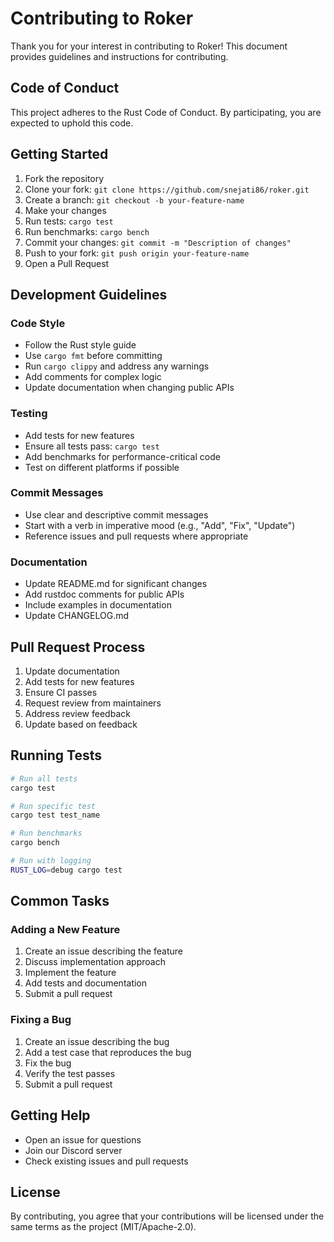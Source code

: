# Contributing to Roker

Thank you for your interest in contributing to Roker! This document provides guidelines and instructions for contributing.

## Code of Conduct

This project adheres to the Rust Code of Conduct. By participating, you are expected to uphold this code.

## Getting Started

1. Fork the repository
2. Clone your fork: `git clone https://github.com/snejati86/roker.git`
3. Create a branch: `git checkout -b your-feature-name`
4. Make your changes
5. Run tests: `cargo test`
6. Run benchmarks: `cargo bench`
7. Commit your changes: `git commit -m "Description of changes"`
8. Push to your fork: `git push origin your-feature-name`
9. Open a Pull Request

## Development Guidelines

### Code Style

- Follow the Rust style guide
- Use `cargo fmt` before committing
- Run `cargo clippy` and address any warnings
- Add comments for complex logic
- Update documentation when changing public APIs

### Testing

- Add tests for new features
- Ensure all tests pass: `cargo test`
- Add benchmarks for performance-critical code
- Test on different platforms if possible

### Commit Messages

- Use clear and descriptive commit messages
- Start with a verb in imperative mood (e.g., "Add", "Fix", "Update")
- Reference issues and pull requests where appropriate

### Documentation

- Update README.md for significant changes
- Add rustdoc comments for public APIs
- Include examples in documentation
- Update CHANGELOG.md

## Pull Request Process

1. Update documentation
2. Add tests for new features
3. Ensure CI passes
4. Request review from maintainers
5. Address review feedback
6. Update based on feedback

## Running Tests

```bash
# Run all tests
cargo test

# Run specific test
cargo test test_name

# Run benchmarks
cargo bench

# Run with logging
RUST_LOG=debug cargo test
```

## Common Tasks

### Adding a New Feature

1. Create an issue describing the feature
2. Discuss implementation approach
3. Implement the feature
4. Add tests and documentation
5. Submit a pull request

### Fixing a Bug

1. Create an issue describing the bug
2. Add a test case that reproduces the bug
3. Fix the bug
4. Verify the test passes
5. Submit a pull request

## Getting Help

- Open an issue for questions
- Join our Discord server
- Check existing issues and pull requests

## License

By contributing, you agree that your contributions will be licensed under the same terms as the project (MIT/Apache-2.0). 